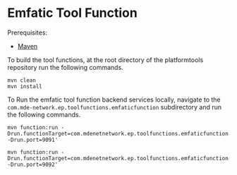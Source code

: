 # Emfatic Tool Function

Prerequisites:
- [Maven](https://maven.apache.org/)

To build the tool functions, at the root directory of the platformtools repository  run the following commands. 

```
mvn clean
mvn install
```

To Run the emfatic tool function backend services locally, navigate to the `com.mde-network.ep.toolfunctions.emfaticfunction` subdirectory and run the following commands.

```
mvn function:run -Drun.functionTarget=com.mdenetnetwork.ep.toolfunctions.emfaticfunction.RunConversionEcoreToEmfatic -Drun.port=9091'

mvn function:run -Drun.functionTarget=com.mdenetnetwork.ep.toolfunctions.emfaticfunction.RunConversionEmfaticToDiagram -Drun.port=9092'
```
